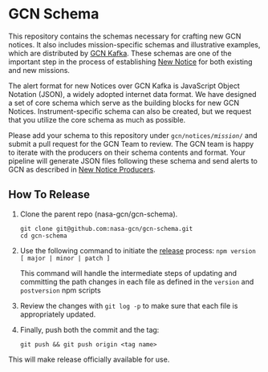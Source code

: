 # GCN Schema

This repository contains the schemas necessary for crafting new GCN notices. It also includes mission-specific schemas and illustrative examples, which are distributed by [GCN Kafka](https://gcn.nasa.gov). These schemas are one of the important step in the process of establishing [New Notice](https://gcn.nasa.gov/docs/producers) for both existing and new missions.

The alert format for new Notices over GCN Kafka is JavaScript Object Notation (JSON), a widely adopted internet data format. We have designed a set of core schema which serve as the building blocks for new GCN Notices. Instrument-specific schema can also be created, but we request that you utilize the core schema as much as possible.

Please add your schema to this repository under <code>gcn/notices/<i>mission</i>/</code> and submit a pull request for the GCN Team to review. The GCN team is happy to iterate with the producers on their schema contents and format. Your pipeline will generate JSON files following these schema and send alerts to GCN as described in [New Notice Producers](https://gcn.nasa.gov/docs/producers).

## How To Release

1.  Clone the parent repo (nasa-gcn/gcn-schema).

        git clone git@github.com:nasa-gcn/gcn-schema.git
        cd gcn-schema

2.  Use the following command to initiate the [release](https://semver.org) process: `npm version [ major | minor | patch ]`

    This command will handle the intermediate steps of updating and committing the path changes in each file as defined in the `version` and `postversion` npm scripts

3.  Review the changes with `git log -p` to make sure that each file is appropriately updated.

4.  Finally, push both the commit and the tag:

        git push && git push origin <tag name>

This will make release officially available for use.
